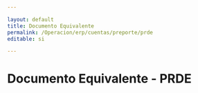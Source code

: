 ```yaml
---

layout: default
title: Documento Equivalente
permalink: /Operacion/erp/cuentas/preporte/prde
editable: si

---
```




#  Documento Equivalente - PRDE

